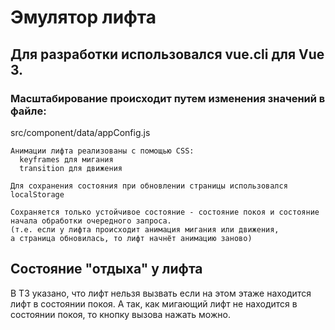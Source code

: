 # Эмулятор лифта

## Для разработки использовался vue.cli для Vue 3. 
### Масштабирование происходит путем изменения значений в файле:

src/component/data/appConfig.js

```
Анимации лифта реализованы с помощью CSS:
  keyframes для мигания
  transition для движения
```

```
Для сохранения состояния при обновлении страницы использовался localStorage

Сохраняется только устойчивое состояние - состояние покоя и состояние 
начала обработки очередного запроса.
(т.е. если у лифта происходит анимация мигания или движения, 
а страница обновилась, то лифт начнёт анимацию заново)
 ```
## Состояние "отдыха" у лифта
В ТЗ указано, что лифт нельзя вызвать если на этом этаже находится лифт в состоянии покоя.
А так, как мигающий лифт не находится в состоянии покоя, то кнопку вызова нажать можно.
 
